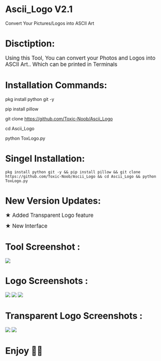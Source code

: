 # Ascii_Logo V2.1
Convert Your Pictures/Logos into ASCII Art

# Disctiption:
<big>Using this Tool, You can convert your Photos and Logos into ASCII Art..
Which can be printed in Terminals</big>

# Installation Commands:

pkg install python git -y

pip install pillow

git clone https://github.com/Toxic-Noob/Ascii_Logo

cd Ascii_Logo

python ToxLogo.py

# Singel Installation:
```shell script
pkg install python git -y && pip install pillow && git clone https://github.com/Toxic-Noob/Ascii_Logo && cd Ascii_Logo && python ToxLogo.py
```

# New Version Updates:

<big> ★ Added Transparent Logo feature</big>

<big> ★ New Interface</big>

# Tool Screenshot :

<img src="https://j.top4top.io/p_2167407hw0.jpg">


# Logo Screenshots :

<img src="https://f.top4top.io/p_2167cco1t0.jpg">
<img src="https://b.top4top.io/p_2167kimk44.jpg">
<img src="https://c.top4top.io/p_21676l2ry5.jpg">


# Transparent Logo Screenshots :

<img src="https://k.top4top.io/p_2167euhft1.jpg">
<img src="https://l.top4top.io/p_2167gfsfk2.jpg">


# Enjoy 💞💞
